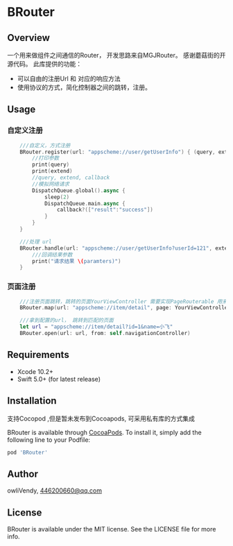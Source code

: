 # BRouter

<!--[![CI Status](https://img.shields.io/travis/owliVendy/BRouter.svg?style=flat)](https://travis-ci.org/owliVendy/BRouter)
[![Version](https://img.shields.io/cocoapods/v/BRouter.svg?style=flat)](https://cocoapods.org/pods/BRouter)
[![License](https://img.shields.io/cocoapods/l/BRouter.svg?style=flat)](https://cocoapods.org/pods/BRouter)
[![Platform](https://img.shields.io/cocoapods/p/BRouter.svg?style=flat)](https://cocoapods.org/pods/BRouter) -->


## Overview

一个用来做组件之间通信的Router， 开发思路来自MGJRouter。 感谢蘑菇街的开源代码。 
此库提供的功能： 
- 可以自由的注册Url 和 对应的响应方法
- 使用协议的方式，简化控制器之间的跳转，注册。

## Usage

### 自定义注册

```Swift
	///自定义，方式注册
    BRouter.register(url: "appscheme://user/getUserInfo") { (query, extend, callback) in
        //打印参数
        print(query)
        print(extend)
        //query, extend, callback
        //模拟网络请求
        DispatchQueue.global().async {
            sleep(2)
            DispatchQueue.main.async {
                callback?(["result":"success"])
            }
        }
    }

	///处理 url
	BRouter.handle(url: "appscheme://user/getUserInfo?userId=121", extened: ["Image":1]) { (paramters) in
        ///回调结果参数
        print("请求结果 \(paramters)")
    }
```


### 页面注册

```Swift
	///注册页面跳转，跳转的页面YourViewController 需要实现PageRouterable 用来接收参数
	BRouter.map(url: "appscheme://item/detail", page: YourViewController.self)

	///拿到配置的url， 跳转到匹配的页面
	let url = "appscheme://item/detail?id=1&name=小飞"
	BRouter.open(url: url, from: self.navigationController)
```

## Requirements

- Xcode 10.2+
- Swift 5.0+ (for latest release)

## Installation

支持Cocopod ,但是暂未发布到Cocoapods, 可采用私有库的方式集成

BRouter is available through [CocoaPods](https://cocoapods.org). To install
it, simply add the following line to your Podfile:

```ruby
pod 'BRouter'
```

## Author

owliVendy, 446200660@qq.com

## License

BRouter is available under the MIT license. See the LICENSE file for more info.
